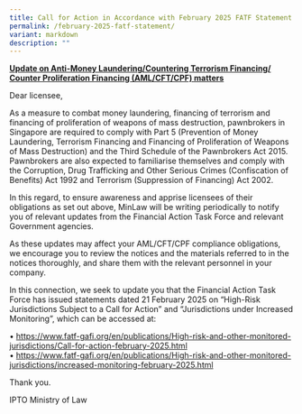 ```yaml
---
title: Call for Action in Accordance with February 2025 FATF Statement
permalink: /february-2025-fatf-statement/
variant: markdown
description: ""
---
```

<u>**Update on Anti-Money Laundering/Countering Terrorism Financing/ Counter Proliferation Financing (AML/CFT/CPF) matters**</u>

Dear licensee,
 
As a measure to combat money laundering, financing of terrorism and financing of proliferation of weapons of mass destruction, pawnbrokers in Singapore are required to comply with Part 5 (Prevention of Money Laundering, Terrorism Financing and Financing of Proliferation of Weapons of Mass Destruction) and the Third Schedule of the Pawnbrokers Act 2015. Pawnbrokers are also expected to familiarise themselves and comply with the Corruption, Drug Trafficking and Other Serious Crimes (Confiscation of Benefits) Act 1992 and Terrorism (Suppression of Financing) Act 2002.

In this regard, to ensure awareness and apprise licensees of their obligations as set out above, MinLaw will be writing periodically to notify you of relevant updates from the Financial Action Task Force and relevant Government agencies. 

As these updates may affect your AML/CFT/CPF compliance obligations, we encourage you to review the notices and the materials referred to in the notices thoroughly, and share them with the relevant personnel in your company.

In this connection, we seek to update you that the Financial Action Task Force has issued statements dated 21 February 2025 on “High-Risk Jurisdictions Subject to a Call for Action” and “Jurisdictions under Increased Monitoring”, which can be accessed at:

•	https://www.fatf-gafi.org/en/publications/High-risk-and-other-monitored-jurisdictions/Call-for-action-february-2025.html<br>
•	https://www.fatf-gafi.org/en/publications/High-risk-and-other-monitored-jurisdictions/increased-monitoring-february-2025.html

Thank you.

IPTO
Ministry of Law